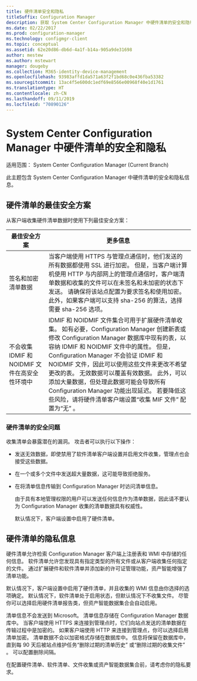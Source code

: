```yaml
---
title: 硬件清单安全和隐私
titleSuffix: Configuration Manager
description: 获取 System Center Configuration Manager 中硬件清单的安全和隐私信息。
ms.date: 02/22/2017
ms.prod: configuration-manager
ms.technology: configmgr-client
ms.topic: conceptual
ms.assetid: 62e20d86-db6d-4a1f-b14a-905a9de31698
author: mestew
ms.author: mstewart
manager: dougeby
ms.collection: M365-identity-device-management
ms.openlocfilehash: 93983affd1da571a63f2f1bd68c0e436fba53382
ms.sourcegitcommit: 13ac4f5e600dc1edf69e8566e00968f40e1d1761
ms.translationtype: HT
ms.contentlocale: zh-CN
ms.lasthandoff: 09/11/2019
ms.locfileid: "70890126"
---
```

# <a name="security-and-privacy-for-hardware-inventory-in-system-center-configuration-manager"></a>System Center Configuration Manager 中硬件清单的安全和隐私

适用范围：  System Center Configuration Manager (Current Branch)

此主题包含 System Center Configuration Manager 中硬件清单的安全和隐私信息。  

##  <a name="BKMK_Security_HardwareInventory"></a> 硬件清单的最佳安全方案  
 从客户端收集硬件清单数据时使用下列最佳安全方案：  

|最佳安全方案|更多信息|  
|----------------------------|----------------------|  
|签名和加密清单数据|当客户端使用 HTTPS 与管理点通信时，他们发送的所有数据都使用 SSL 进行加密。 但是，当客户端计算机使用 HTTP 与内部网上的管理点通信时，客户端清单数据和收集的文件可以在未签名和未加密的状态下发送。 请确保将该站点配置为要求签名和使用加密。 此外，如果客户端可以支持 sha-256 的算法，选择需要 sha-256 选项。|  
|不会收集 IDMIF 和 NOIDMIF 文件在高安全性环境中|IDMIF 和 NOIDMIF 文件集合可用于扩展硬件清单收集。 如有必要，Configuration Manager 创建新表或修改 Configuration Manager 数据库中现有的表，以容纳 IDMIF 和 NOIDMIF 文件中的属性。 但是，Configuration Manager 不会验证 IDMIF 和 NOIDMIF 文件，因此可以使用这些文件来更改不希望更改的表。 无效数据可以覆盖有效数据。 此外，可以添加大量数据，但处理此数据可能会导致所有 Configuration Manager 功能出现延迟。 若要降低这些风险，请将硬件清单客户端设置“收集 MIF 文件”  配置为“无”  。|  

### <a name="security-issues-for-hardware-inventory"></a>硬件清单的安全问题  
 收集清单会暴露潜在的漏洞。 攻击者可以执行以下操作：  

- 发送无效数据，即使禁用了软件清单客户端设置并启用文件收集，管理点也会接受这些数据。  

- 在一个或多个文件中发送超大量数据，这可能导致拒绝服务。  

- 在将清单信息传输到 Configuration Manager 时访问清单信息。  

  由于具有本地管理权限的用户可以发送任何信息作为清单数据，因此请不要认为 Configuration Manager 收集的清单数据具有权威性。  

  默认情况下，客户端设置中启用了硬件清单。  

##  <a name="BKMK_Privacy_HardwareInventory"></a> 硬件清单的隐私信息  
 硬件清单允许检索 Configuration Manager 客户端上注册表和 WMI 中存储的任何信息。 软件清单允许您发现具有指定类型的所有文件或从客户端收集任何指定的文件。 通过扩展硬件和软件清单并添加新的许可证管理功能，资产智能增强了清单功能。  

 默认情况下，客户端设置中启用了硬件清单，并且收集的 WMI 信息由你选择的选项确定。 默认情况下，软件清单处于启用状态，但默认情况下不收集文件。 尽管你可以选择启用硬件清单报告类，但资产智能数据集合会自动启用。  

 清单信息不会发送到 Microsoft。 清单信息存储在 Configuration Manager 数据库中。 当客户端使用 HTTPS 来连接到管理点时，它们向站点发送的清单数据在传输过程中是加密的。 如果客户端使用 HTTP 来连接到管理点，你可以选择启用清单加密。 清单数据不会以加密格式存储在数据库中。 信息将保留在数据库中，直到每 90 天后被站点维护任务“删除过期的清单历史”  或“删除过期的收集文件”  。 可以配置删除间隔。  

 在配置硬件清单、软件清单、文件收集或资产智能数据集合前，请考虑你的隐私要求。  
